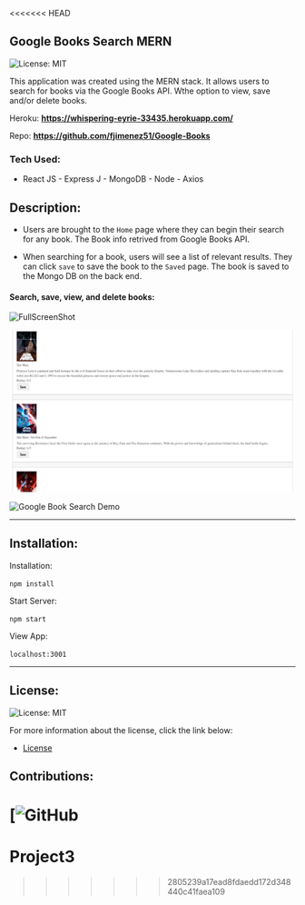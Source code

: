 <<<<<<< HEAD
## Google Books Search MERN

![License: MIT](https://img.shields.io/badge/License%3A-MIT-green.svg)

This application was created using the MERN stack. It allows users to search for books via the Google Books API. Wthe option to view, save and/or delete books.

Heroku: <b><a href="https://whispering-eyrie-33435.herokuapp.com/" target="_blank">https://whispering-eyrie-33435.herokuapp.com/</a></b>

Repo: <b><a href="https://github.com/fjimenez51/Google-Books" target="_blank">https://github.com/fjimenez51/Google-Books</a></b>

### Tech Used:
 - React JS - Express J  - MongoDB - Node - Axios

## Description:

- Users are brought to the `Home` page where they can begin their search for any book. The Book info retrived from Google Books API.

- When searching for a book, users will see a list of relevant results. They can click `save` to save the book to the `Saved` page. The book is saved to the Mongo DB on the back end.



#### Search, save, view, and delete books:   

![FullScreenShot](client/src/utils/images/fullscreen.png?raw=true "FullScreenShot")

![SavedBooks](client/src/utils/images/saveddb.png?raw=true "SavedBooks")

![Google Book Search Demo](client/src/utils/images/screendemo.gif?raw=true "Google Book Search Demo")

---

## Installation:


Installation:

`npm install`  

Start Server:

`npm start`  

View App:

`localhost:3001`  

---

## License:

![License: MIT](https://img.shields.io/badge/License%3A-MIT-green.svg)

For more information about the license, click the link below:

- [License](https://opensource.org/licenses/)

## Contributions:

  [![GitHub](https://github.com/pat31477)
=======
# Project3
>>>>>>> 2805239a17ead8fdaedd172d348440c41faea109

